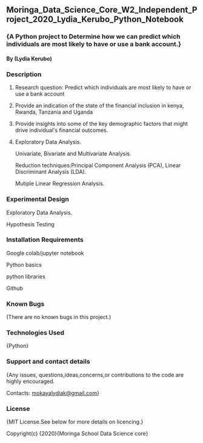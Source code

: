 ## Moringa_Data_Science_Core_W2_Independent_Project_2020_Lydia_Kerubo_Python_Notebook
### {A Python project to Determine how we can predict which individuals are most likely to have or use a bank account.}
#### By (Lydia Kerubo)
### Description
1. Research question: Predict which individuals are most likely to have or use a bank account

2. Provide an indication of the state of the financial inclusion in kenya, Rwanda, Tanzania and Uganda

3. Provide insights into some of the key demographic factors that might drive individual's financial outcomes.

4. Exploratory Data Analysis.

     Univariate, Bivariate and Multivariate Analysis.

     Reduction techniques:Principal Component Analysis (PCA), Linear Discriminant Analysis (LDA).

     Mutiple Linear Regression Analysis.
     
### Experimental Design
Exploratory Data Analysis.

Hypothesis Testing

### Installation Requirements
Google colab/jupyter notebook

Python basics

python libraries

Github

### Known Bugs
(There are no known bugs in this project.)
### Technologies Used
{Python}
### Support and contact details
{Any issues, questions,ideas,concerns,or contributions to the code are highly encouraged.

Contacts: mokayalydiak@gmail.com}
### License
{MIT License.See below for more details on licencing.}

Copyright(c) {2020}{Moringa School Data Science core}
